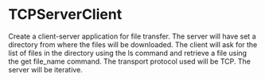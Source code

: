 # TCPServerClient


Create a client-server application for file transfer. The server will have set a directory
from where the files will be downloaded. The client will ask for the list of files in the
directory using the ls command and retrieve a file using the get file_name command.
The transport protocol used will be TCP. The server will be iterative.